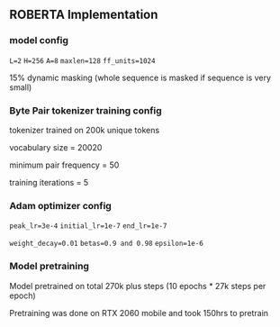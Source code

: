 ## ROBERTA Implementation

### model config

`L=2` `H=256` `A=8` `maxlen=128` `ff_units=1024` 

15% dynamic masking (whole sequence is masked if sequence is very small)

### Byte Pair tokenizer training config 

tokenizer trained on 200k unique tokens

vocabulary size = 20020

minimum pair frequency = 50

training iterations = 5


### Adam optimizer config 

`peak_lr=3e-4` `initial_lr=1e-7` `end_lr=1e-7` 

`weight_decay=0.01` `betas=0.9 and 0.98` `epsilon=1e-6`

### Model pretraining

Model pretrained on total 270k plus steps (10 epochs * 27k steps per epoch)

Pretraining was done on RTX 2060 mobile and took 150hrs to pretrain








